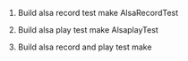 1. Build alsa record test
	make AlsaRecordTest

2. Build alsa play test
    make AlsaplayTest

3. Build alsa record and play test
	make
